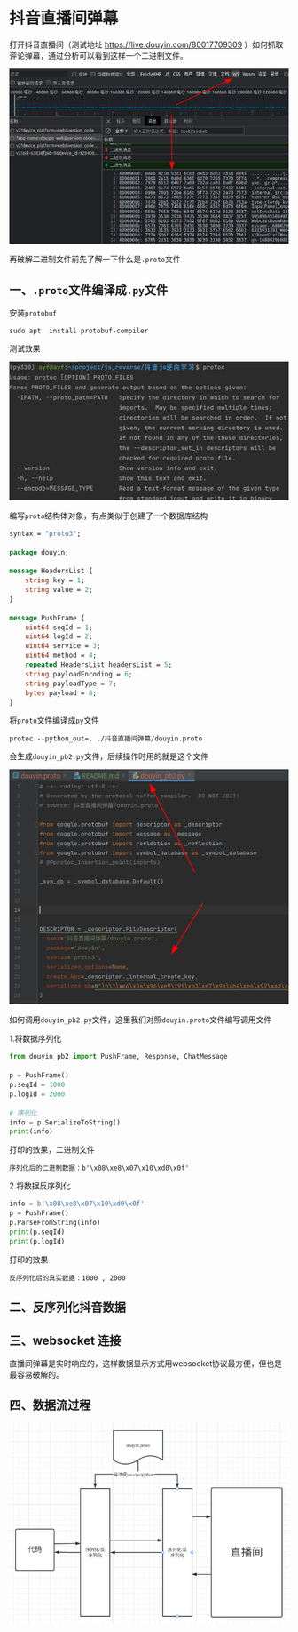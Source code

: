 # 抖音直播间弹幕

打开抖音直播间（测试地址 https://live.douyin.com/80017709309 ）如何抓取评论弹幕，通过分析可以看到这样一个二进制文件。

![debugger](./img/4.png)

再破解二进制文件前先了解一下什么是`.proto`文件

## 一、`.proto`文件编译成`.py`文件

安装`protobuf`

    sudo apt  install protobuf-compiler

测试效果

![debugger](./img/1.png)

编写`proto`结构体对象，有点类似于创建了一个数据库结构

```proto
syntax = "proto3";

package douyin;

message HeadersList {
    string key = 1;
    string value = 2;
}

message PushFrame {
    uint64 seqId = 1;
    uint64 logId = 2;
    uint64 service = 3;
    uint64 method = 4;
    repeated HeadersList headersList = 5;
    string payloadEncoding = 6;
    string payloadType = 7;
    bytes payload = 8;
}
```

将`proto`文件编译成`py`文件

    protoc --python_out=. ./抖音直播间弹幕/douyin.proto

会生成`douyin_pb2.py`文件，后续操作时用的就是这个文件

![debugger](./img/2.png)

如何调用`douyin_pb2.py`文件，这里我们对照`douyin.proto`文件编写调用文件

1.将数据序列化

```python
from douyin_pb2 import PushFrame, Response, ChatMessage

p = PushFrame()
p.seqId = 1000
p.logId = 2000

# 序列化
info = p.SerializeToString()
print(info)
```

打印的效果，二进制文件

    序列化后的二进制数据：b'\x08\xe8\x07\x10\xd0\x0f'

2.将数据反序列化

```python
info = b'\x08\xe8\x07\x10\xd0\x0f'
p = PushFrame()
p.ParseFromString(info)
print(p.seqId)
print(p.logId)
```

打印的效果

    反序列化后的真实数据：1000 , 2000

## 二、反序列化抖音数据


## 三、websocket 连接

直播间弹幕是实时响应的，这样数据显示方式用websocket协议最方便，但也是最容易破解的。

## 四、数据流过程

![debugger](./img/3.png)
